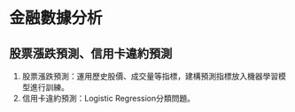 金融數據分析
===
股票漲跌預測、信用卡違約預測
---
1. 股票漲跌預測：運用歷史股價、成交量等指標，建構預測指標放入機器學習模型進行訓練。
2. 信用卡違約預測：Logistic Regression分類問題。
